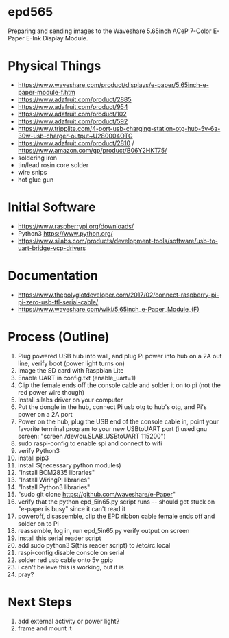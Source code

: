 # epd565
Preparing and sending images to the Waveshare 5.65inch ACeP 7-Color E-Paper E-Ink Display Module.

Physical Things
===============
* https://www.waveshare.com/product/displays/e-paper/5.65inch-e-paper-module-f.htm
* https://www.adafruit.com/product/2885
* https://www.adafruit.com/product/954
* https://www.adafruit.com/product/102
* https://www.adafruit.com/product/592
* https://www.tripplite.com/4-port-usb-charging-station-otg-hub-5v-6a-30w-usb-charger-output~U280004OTG
* https://www.adafruit.com/product/2810 / https://www.amazon.com/gp/product/B06Y2HKT75/
* soldering iron
* tin/lead rosin core solder
* wire snips
* hot glue gun

Initial Software
================
* https://www.raspberrypi.org/downloads/
* Python3 https://www.python.org/
* https://www.silabs.com/products/development-tools/software/usb-to-uart-bridge-vcp-drivers


Documentation
=============
* https://www.thepolyglotdeveloper.com/2017/02/connect-raspberry-pi-pi-zero-usb-ttl-serial-cable/
* https://www.waveshare.com/wiki/5.65inch_e-Paper_Module_(F)

Process (Outline)
=================
1. Plug powered USB hub into wall, and plug Pi power into hub on a 2A out line, verify boot (power light turns on)
1. Image the SD card with Raspbian Lite
1. Enable UART in config.txt (enable_uart=1)
1. Clip the female ends off the console cable and solder it on to pi (not the red power wire though)
1. Install silabs driver on your computer
1. Put the dongle in the hub, connect Pi usb otg to hub's otg, and Pi's power on a 2A port
1. Power on the hub, plug the USB end of the console cable in, point your favorite terminal program to your new USBtoUART port (i used gnu screen: "screen /dev/cu.SLAB_USBtoUART 115200")
1. sudo raspi-config to enable spi and connect to wifi
1. verify Python3
1. install pip3
1. install $(necessary python modules)
1. "Install BCM2835 libraries"
1. "Install WiringPi libraries"
1. "Install Python3 libraries"
1. "sudo git clone https://github.com/waveshare/e-Paper"
1. verify that the python epd_5in65.py script runs -- should get stuck on "e-paper is busy" since it can't read it
1. poweroff, disassemble, clip the EPD ribbon cable female ends off and solder on to Pi
1. reassemble, log in, run epd_5in65.py verify output on screen
1. install this serial reader script
1. add sudo python3 $(this reader script) to /etc/rc.local
1. raspi-config disable console on serial
1. solder red usb cable onto 5v gpio
1. i can't believe this is working, but it is
1. pray?

Next Steps
==========
1. add external activity or power light?
1. frame and mount it
